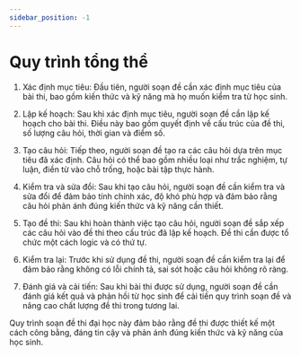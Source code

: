 ```yaml
---
sidebar_position: -1
---
```


# Quy trình tổng thể

1. Xác định mục tiêu: Đầu tiên, người soạn đề cần xác định mục tiêu của bài thi, bao gồm kiến thức và kỹ năng mà họ muốn kiểm tra từ học sinh.

2. Lập kế hoạch: Sau khi xác định mục tiêu, người soạn đề cần lập kế hoạch cho bài thi. Điều này bao gồm quyết định về cấu trúc của đề thi, số lượng câu hỏi, thời gian và điểm số.

3. Tạo câu hỏi: Tiếp theo, người soạn đề tạo ra các câu hỏi dựa trên mục tiêu đã xác định. Câu hỏi có thể bao gồm nhiều loại như trắc nghiệm, tự luận, điền từ vào chỗ trống, hoặc bài tập thực hành.

4. Kiểm tra và sửa đổi: Sau khi tạo câu hỏi, người soạn đề cần kiểm tra và sửa đổi để đảm bảo tính chính xác, độ khó phù hợp và đảm bảo rằng câu hỏi phản ánh đúng kiến thức và kỹ năng cần thiết.

5. Tạo đề thi: Sau khi hoàn thành việc tạo câu hỏi, người soạn đề sắp xếp các câu hỏi vào đề thi theo cấu trúc đã lập kế hoạch. Đề thi cần được tổ chức một cách logic và có thứ tự.

6. Kiểm tra lại: Trước khi sử dụng đề thi, người soạn đề cần kiểm tra lại để đảm bảo rằng không có lỗi chính tả, sai sót hoặc câu hỏi không rõ ràng.

7. Đánh giá và cải tiến: Sau khi bài thi được sử dụng, người soạn đề cần đánh giá kết quả và phản hồi từ học sinh để cải tiến quy trình soạn đề và nâng cao chất lượng đề thi trong tương lai.

Quy trình soạn đề thi đại học này đảm bảo rằng đề thi được thiết kế một cách công bằng, đáng tin cậy và phản ánh đúng kiến thức và kỹ năng của học sinh.
